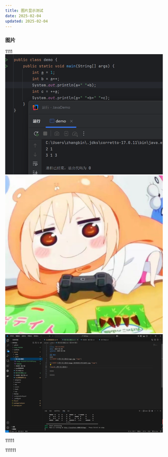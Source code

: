 ```yaml
---
title: 图片显示测试
date: 2025-02-04
updated: 2025-02-04
---
```

### 图片
1111  
![示例图片](图片显示测试/image-20250201135214019.png "logo")  
![示例图片](图片显示测试/logo.jpg "logo")  
![示例图片](图片显示测试/image.png "logo")  

11111

111111
